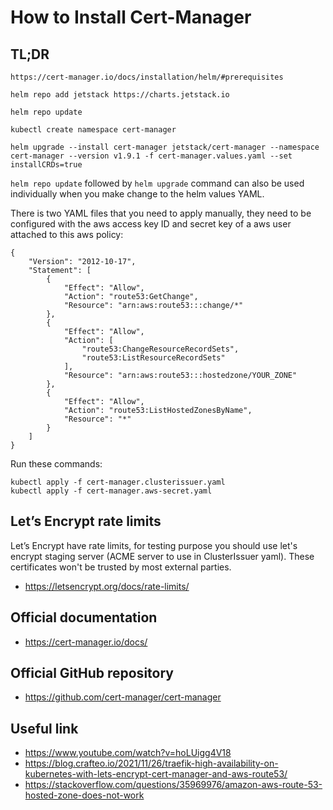 # How to Install Cert-Manager

## TL;DR

    https://cert-manager.io/docs/installation/helm/#prerequisites

```
helm repo add jetstack https://charts.jetstack.io

helm repo update

kubectl create namespace cert-manager

helm upgrade --install cert-manager jetstack/cert-manager --namespace cert-manager --version v1.9.1 -f cert-manager.values.yaml --set installCRDs=true
```

`helm repo update` followed by `helm upgrade` command can also be used individually when you make change to the helm values YAML.

There is two YAML files that you need to apply manually, they need to be configured with the aws access key ID and secret key of a aws user attached to this aws policy:

```
{
    "Version": "2012-10-17",
    "Statement": [
        {
            "Effect": "Allow",
            "Action": "route53:GetChange",
            "Resource": "arn:aws:route53:::change/*"
        },
        {
            "Effect": "Allow",
            "Action": [
                "route53:ChangeResourceRecordSets",
                "route53:ListResourceRecordSets"
            ],
            "Resource": "arn:aws:route53:::hostedzone/YOUR_ZONE"
        },
        {
            "Effect": "Allow",
            "Action": "route53:ListHostedZonesByName",
            "Resource": "*"
        }
    ]
}
```

Run these commands:

```
kubectl apply -f cert-manager.clusterissuer.yaml
kubectl apply -f cert-manager.aws-secret.yaml
```

## Let’s Encrypt rate limits

Let’s Encrypt have rate limits, for testing purpose you should use let's encrypt staging server (ACME server to use in ClusterIssuer yaml). These certificates won't be trusted by most external parties.

- https://letsencrypt.org/docs/rate-limits/

## Official documentation

- https://cert-manager.io/docs/

## Official GitHub repository

- https://github.com/cert-manager/cert-manager

## Useful link

- https://www.youtube.com/watch?v=hoLUigg4V18
- https://blog.crafteo.io/2021/11/26/traefik-high-availability-on-kubernetes-with-lets-encrypt-cert-manager-and-aws-route53/
- https://stackoverflow.com/questions/35969976/amazon-aws-route-53-hosted-zone-does-not-work